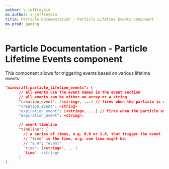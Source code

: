 ```yaml
---
author: v-jeffreykim
ms.author: v-jeffreykim
title: Particle Documentation - Particle Lifetime Events component
ms.prod: gaming
---
```


# Particle Documentation - Particle Lifetime Events component

This component allows for triggering events based on various lifetime events.

```json
"minecraft:particle_lifetime_events": {
      // all events use the event names in the event section
      // all events can be either an array or a string
      "creation_event": [<string>, ...] // fires when the particle is created
      "creation_event": <string>
      "expiration_event": [<string>, ...] // fires when the particle expires (does not wait for particles to expire too)
      "expiration_event": <string>,

      // event timeline
      "timeline": {
        // a series of times, e.g. 0.0 or 1.0, that trigger the event
        // "time" is the time, e.g. one line might be:
        // "0.4": "event"
        "time": [<string>", ...]
        "time": <string>
      }
}
```
